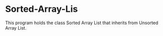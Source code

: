 # Sorted-Array-Lis
This program holds the class Sorted Array List that inherits from Unsorted Array List.
